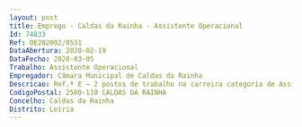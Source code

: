 ```yaml
--- 
layout: post
title: Emprego - Caldas da Rainha - Assistente Operacional
Id: 74833
Ref: OE202002/0531
DataAbertura: 2020-02-19
DataFecho: 2020-03-05
Trabalho: Assistente Operacional
Empregador: Câmara Municipal de Caldas da Rainha
Descricao: Ref.ª E – 2 postos de trabalho na carreira categoria de Assistente Operacional – área de Mecânico (Máquinas industriais e automóveisFunções Genéricas  As estipuladas no n.º 2 do artigo 88.º da Lei n.º35 2014 de 20 de junho, conjugado com o   anexo I. Funções Especificas Detetar as avarias mecânicas, reparar, afinar, desmontar e montar os órgãos de viaturas ligeiras e pesadas e máquinas industriais  fazer as revisões periódicas  executar outros trabalhos de mecânica em geral  ensaiar em experiência as viaturas reparadas  fazer a manutenção e o controlo de máquinas e motores.
CodigoPostal: 2500-110 CALDAS DA RAINHA
Concelho: Caldas da Rainha
Distrito: Leiria
--- 
```

